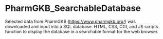 # PharmGKB_SearchableDatabase
Selected data from PharmGKB (https://www.pharmgkb.org/) was downloaded and input into a SQL database. HTML, CSS, CGI, and JS scripts function to display the database in a searchable format for the web browser.  
